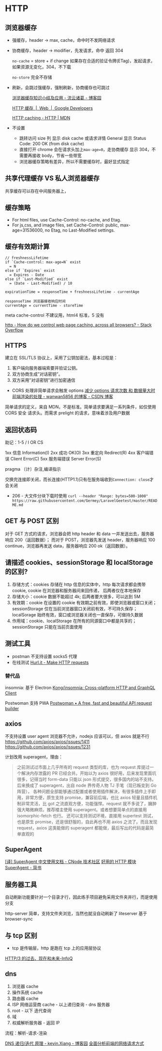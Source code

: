 # HTTP

## 浏览器缓存

- 强缓存，header -> max, cache，命中时不发网络请求
- 协商缓存，header -> modifier，先发请求，命中 返回 304

  `no-cache` = store + if change 如果存在合适的验证令牌(ETag)，发起请求，如果资源无变化，304，不下载

  `no-store` 完全不存储

- 刷新，会跳过强缓存，强制刷新，协商缓存也可跳过

  [浏览器缓存知识小结及应用 - 流云诸葛 - 博客园](https://www.cnblogs.com/lyzg/p/5125934.html)

  [HTTP 缓存  |  Web  |  Google Developers](https://developers.google.com/web/fundamentals/performance/optimizing-content-efficiency/http-caching?hl=zh-cn)

  [HTTP caching - HTTP | MDN](https://developer.mozilla.org/en-US/docs/Web/HTTP/Caching)

- 不设置
  - 跳转访问  size 列 显示 disk cache 或请求详情 General 显示 Status Code: 200 OK (from disk cache)
  - 直接打开 chrome 会在请求头加上`max-age=0`，走协商缓存 显示 304，不需要再接收 body，节省一些带宽
  - 浏览器缓存策略有差异，所以不需要缓存时，最好显式指定

## 共享代理缓存 VS 私人浏览器缓存

共享缓存可以存在中间服务器上，

## 缓存策略

- For html files, use Cache-Control: no-cache, and Etag.
- For js,css, and image files, set Cache-Control: public, max-age=31536000, no Etag, no Last-Modified settings.

## 缓存有效期计算

```
// freshnessLifetime
if `Cache-control: max-age=N` exist
  = N
else if `Expires` exist
  = Expires - Date
else if `Last-Modified` exist
  = (Date - Last-Modified) / 10

expirationTime = responseTime + freshnessLifetime - currentAge

responseTime 浏览器接收响应时间
currentAge = currentTime - storeTime
```

meta cache-control 不建议用，html4 标准，5 没有

[http - How do we control web page caching, across all browsers? - Stack Overflow](https://stackoverflow.com/questions/49547/how-do-we-control-web-page-caching-across-all-browsers)

## HTTPS

建立在 SSL/TLS 协议上，采用了公钥加密法，基本过程是：

1. 客户端向服务器端索要并验证公钥。
2. 双方协商生成”对话密钥”。
3. 双方采用”对话密钥”进行加密通信

- CORS 处理非简单请求会触发 options
  [减少 options 请求次数 和 数据量大时前端渲染的处理 - wanwan5856 的博客 - CSDN 博客](https://blog.csdn.net/wanwan5856/article/details/79592681)

简单请求的定义，来自 MDN，不是标准。简单请求要满足一系列条件，如仅使用 CORS 安全 请求头。而需求 prelight 的请求，意味着涉及用户数据

## 返回状态码

助记：1-5 / I OR CS

1xx 信息 Information(I)
2xx 成功 OK(O)
3xx 重定向 Redirect(R)
4xx 客户端错误 Client Error(C)
5xx 服务端错误 Server Error(S)

pragma 〔计〕杂注,编译指示

交换完连接即关闭，而长连接(HTTP1.1)只有在服务端收到`Connection: close`才会关闭

- 206 - 大文件分块下载时使用
  `curl --header "Range: bytes=500-1000" https://raw.githubusercontent.com/Germey/LaravelGeetest/master/README.md`

## GET 与 POST 区别

对于 GET 方式的请求，浏览器会把 http header 和 data 一并发送出去，服务器响应 200（返回数据）； 而对于 POST，浏览器先发送 header，服务器响应 100 continue，浏览器再发送 data，服务器响应 200 ok（返回数据）。

## 请描述 cookies、sessionStorage 和 localStorage 的区别?

1. 存储方式：cookies 存储在 http 信息的实体中，http 每次请求都会携带 cookie, cookie 在浏览器和服务器间来回传递， 后两者仅在本地保存
2. 存储大小：cookie 数据不能超过 4k; 后两者要大很多，可以达到 5M
3. 有效期：cookie 在设置的 cookie 有效期之前有效，即使浏览器或窗口关闭；sessionStorage 仅在当前浏览器窗口关闭前有效，不可持久保存；localSorage 始终有效，窗口或浏览器关闭也一直保存，可做持久数据
4. 作用域：cookie、localStorage 在所有的同源窗口中都是共享的；sessionStorage 只能在当前页面使用

## 测试工具

- postman 不支持设置 socks5 代理
- 在线测试 [Hurl.it - Make HTTP requests](https://www.hurl.it/)

### 替代品
insomnia: 基于 Electron
[Kong/insomnia: Cross-platform HTTP and GraphQL Client](https://github.com/Kong/insomnia)

Postwoman 支持 PWA
[Postwoman • A free, fast and beautiful API request builder](https://postwoman.io/)

## axios

不支持设置 user agent
浏览器不允许，nodejs 应该可以，但 axios 就是不行
https://github.com/axios/axios/issues/1411
https://github.com/axios/axios/issues/1231

计划改用 superagent，理由：

> 之前测试过市面上几乎所有的 request 类型的库，也为 request 库提过一个解决内存泄露的 PR 已经合并。开始以为 axios 很好用，后来发现里面坑很多，记得当时 form-data 只能以 json 形式提交，很多国内的站不支持。后来换成了 superagent，出自 node 界传奇人物 TJ 手笔（现已叛变到 Go 阵营）， 各种问题全部能够通过配置或者使用插件解决，有很多插件上手即用，非常方便，原生支持 promise，兼容前后端，也比 axios 轻量且插件机制非常灵活，比 got 之流直观方便，功能强悍。request 就不多说了，臃肿强大略微麻烦。推荐楼主使用 superagent。或者想要简单点的直接用 isomorphic-fetch 也行。 还可以支持测试环境，直接用 supertest 测试，也是原生 promise，还是很舒服的，自此再也不用 axios 之流了。而且发现 request，axios 这类能做的 superagent 都能做，最后写出的代码是最简单直观的

## SuperAgent

[[译] SuperAgent 中文使用文档 - CNode 技术社区](https://cnodejs.org/topic/5378720ed6e2d16149fa16bd)
[好用的 HTTP 模块 SuperAgent - 简书](https://www.jianshu.com/p/98b854322260)

## 服务器工具

自动刷新功能要针对一个目录才行，因此练手项目避免采用文件夹并行，而是使用分支

http-server 简单，支持文件夹浏览，当然也就没自动刷新了
liteserver 基于 browser-sync

## 与 tcp 区别

- tcp 是传输层，http 是跑在 tcp 上的应用层协议

[HTTP/3 的过去、现在和未来-InfoQ](https://www.infoq.cn/article/x80uOvcRyxVYw3KVusUm)

## dns
1. 浏览器 cache
2. 操作系统 cache
3. 路由器 cache
4. ISP 网络运营商 cache - 以上递归查询 - dns 服务器
5. root - 以下 迭代查询
6. 域
7. 权威解析服务器 - 返回 IP

流程：解析-请求-渲染

[DNS 递归/迭代 原理 - kevin.Xiang - 博客园](https://www.cnblogs.com/xiangsikai/p/8438601.html)
[全面分析前端的网络请求方式](https://mp.weixin.qq.com/s?__biz=Mzg2NDAzMjE5NQ==&mid=2247484098&idx=1&sn=d9b077e093fef88febc36f87dfc15e8d&scene=21#wechat_redirect)
